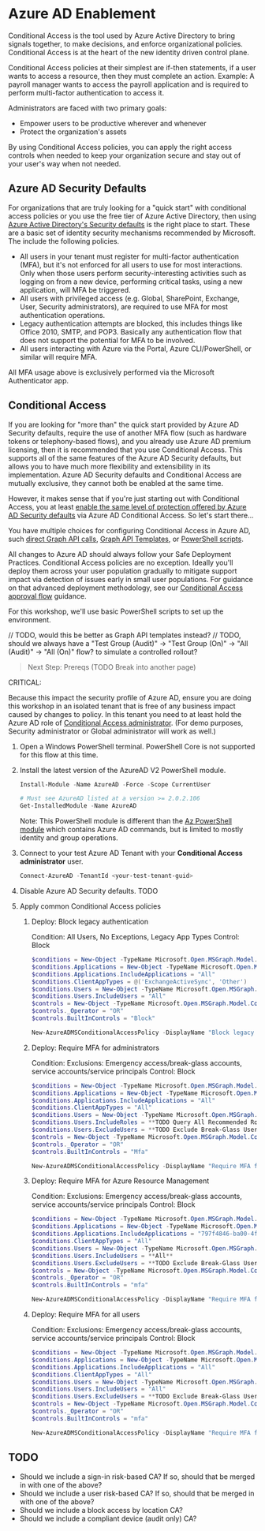 # Azure AD Enablement

Conditional Access is the tool used by Azure Active Directory to bring signals together, to make decisions, and enforce organizational policies. Conditional Access is at the heart of the new identity driven control plane.

Conditional Access policies at their simplest are if-then statements, if a user wants to access a resource, then they must complete an action. Example: A payroll manager wants to access the payroll application and is required to perform multi-factor authentication to access it.

Administrators are faced with two primary goals:

- Empower users to be productive wherever and whenever
- Protect the organization's assets

By using Conditional Access policies, you can apply the right access controls when needed to keep your organization secure and stay out of your user's way when not needed.

## Azure AD Security Defaults

For organizations that are truly looking for a "quick start" with conditional access policies or you use the free tier of Azure Active Directory, then using [Azure Active Directory's Security defaults](https://docs.microsoft.com/azure/active-directory/fundamentals/concept-fundamentals-security-defaults) is the right place to start. These are a basic set of identity security mechanisms recommended by Microsoft. The include the following policies.

- All users in your tenant must register for multi-factor authentication (MFA), but it's not enforced for all users to use for most interactions. Only when those users perform security-interesting activities such as logging on from a new device, performing critical tasks, using a new application, will MFA be triggered.
- All users with privileged access (e.g. Global, SharePoint, Exchange, User, Security administrators), are required to use MFA for most authentication operations.
- Legacy authentication attempts are blocked, this includes things like Office 2010, SMTP, and POP3. Basically any authentication flow that does not support the potential for MFA to be involved.
- All users interacting with Azure via the Portal, Azure CLI/PowerShell, or similar will require MFA.

All MFA usage above is exclusively performed via the Microsoft Authenticator app.

## Conditional Access

If you are looking for "more than" the quick start provided by Azure AD Security defaults, require the use of another MFA flow (such as hardware tokens or telephony-based flows), and you already use Azure AD premium licensing, then it is recommended that you use Conditional Access. This supports all of the same features of the Azure AD Security defaults, but allows you to have much more flexibility and extensibility in its implementation. Azure AD Security defaults and Conditional Access are mutually exclusive, they cannot both be enabled at the same time.

However, it makes sense that if you're just starting out with Conditional Access, you at least [enable the same level of protection offered by Azure AD Security defaults](https://docs.microsoft.com/azure/active-directory/conditional-access/concept-conditional-access-policy-common) via Azure AD Conditional Access.  So let's start there...

You have multiple choices for configuring Conditional Access in Azure AD, such [direct Graph API calls](https://github.com/Azure-Samples/azure-ad-conditional-access-apis/tree/main/01-configure/graphapi), [Graph API Templates](https://github.com/Azure-Samples/azure-ad-conditional-access-apis/tree/main/01-configure/templates), or [PowerShell scripts](https://github.com/Azure-Samples/azure-ad-conditional-access-apis/tree/main/01-configure/powershell).

All changes to Azure AD should always follow your Safe Deployment Practices. Conditional Access policies are no exception. Ideally you'll deploy them across your user population gradually to mitigate support impact via detection of issues early in small user populations. For guidance on that advanced deployment methodology, see our [Conditional Access approval flow](https://github.com/Azure-Samples/azure-ad-conditional-access-apis/tree/main/03-deploy) guidance.

For this workshop, we'll use basic PowerShell scripts to set up the environment.

// TODO, would this be better as Graph API templates instead?
// TODO, should we always have a "Test Group (Audit)" -> "Test Group (On)" -> "All (Audit)" -> "All (On)" flow? to simulate a controlled rollout?

> Next Step: Prereqs  (TODO Break into another page)

CRITICAL:

Because this impact the security profile of Azure AD, ensure you are doing this workshop in an isolated tenant that is free of any business impact caused by changes to policy. In this tenant you need to at least hold the Azure AD role of [Conditional Access administrator](https://docs.microsoft.com/azure/active-directory/roles/permissions-reference#conditional-access-administrator). (For demo purposes, Security administrator or Global administrator will work as well.)

1. Open a Windows PowerShell terminal.  PowerShell Core is not supported for this flow at this time.

1. Install the latest version of the AzureAD V2 PowerShell module.

   ```powershell
   Install-Module -Name AzureAD -Force -Scope CurrentUser

   # Must see AzureAD listed at a version >= 2.0.2.106
   Get-InstalledModule -Name AzureAD
   ```

   Note: This PowerShell module is different than the [Az PowerShell module](https://docs.microsoft.com/powershell/module/az.resources/?view=azps-4.8.0#active-directory) which contains Azure AD commands, but is limited to mostly identity and group operations.

1. Connect to your test Azure AD Tenant with your **Conditional Access administrator** user.

   ```powershell
   Connect-AzureAD -TenantId <your-test-tenant-guid>
   ```

1. Disable Azure AD Security defaults. TODO

1. Apply common Conditional Access policies

   1. Deploy: Block legacy authentication

      Condition: All Users, No Exceptions, Legacy App Types
      Control: Block

      ```powershell
      $conditions = New-Object -TypeName Microsoft.Open.MSGraph.Model.ConditionalAccessConditionSet
      $conditions.Applications = New-Object -TypeName Microsoft.Open.MSGraph.Model.ConditionalAccessApplicationCondition
      $conditions.Applications.IncludeApplications = "All"
      $conditions.ClientAppTypes = @('ExchangeActiveSync', 'Other')
      $conditions.Users = New-Object -TypeName Microsoft.Open.MSGraph.Model.ConditionalAccessUserCondition
      $conditions.Users.IncludeUsers = "All"
      $controls = New-Object -TypeName Microsoft.Open.MSGraph.Model.ConditionalAccessGrantControls
      $controls._Operator = "OR"
      $controls.BuiltInControls = "Block"

      New-AzureADMSConditionalAccessPolicy -DisplayName "Block legacy authentication" -State "enabledForReportingButNotEnforced" -Conditions $conditions -GrantControls $controls
      ```

   1. Deploy: Require MFA for administrators

      Condition:
      Exclusions: Emergency access/break-glass accounts, service accounts/service principals
      Control: Block

      ```powershell
      $conditions = New-Object -TypeName Microsoft.Open.MSGraph.Model.ConditionalAccessConditionSet
      $conditions.Applications = New-Object -TypeName Microsoft.Open.MSGraph.Model.ConditionalAccessApplicationCondition
      $conditions.Applications.IncludeApplications = "All"
      $conditions.ClientAppTypes = "All"
      $conditions.Users = New-Object -TypeName Microsoft.Open.MSGraph.Model.ConditionalAccessUserCondition
      $conditions.Users.IncludeRoles = **TODO Query All Recommended Roles**
      $conditions.Users.ExcludeUsers = **TODO Exclude Break-Glass User once we create it, query for -- should be group based instead**
      $controls = New-Object -TypeName Microsoft.Open.MSGraph.Model.ConditionalAccessGrantControls
      $controls._Operator = "OR"
      $controls.BuiltInControls = "Mfa"

      New-AzureADMSConditionalAccessPolicy -DisplayName "Require MFA for administrators" -State "enabledForReportingButNotEnforced" -Conditions $conditions -GrantControls $controls
      ```

   1. Deploy: Require MFA for Azure Resource Management

      Condition:
      Exclusions: Emergency access/break-glass accounts, service accounts/service principals
      Control: Block

      ```powershell
      $conditions = New-Object -TypeName Microsoft.Open.MSGraph.Model.ConditionalAccessConditionSet
      $conditions.Applications = New-Object -TypeName Microsoft.Open.MSGraph.Model.ConditionalAccessApplicationCondition
      $conditions.Applications.IncludeApplications = "797f4846-ba00-4fd7-ba43-dac1f8f63013" // TODO validate if this is static or needs to be queried -- This is Azure Management
      $conditions.ClientAppTypes = "All"
      $conditions.Users = New-Object -TypeName Microsoft.Open.MSGraph.Model.ConditionalAccessUserCondition
      $conditions.Users.IncludeUsers = **All**
      $conditions.Users.ExcludeUsers = **TODO Exclude Break-Glass User once we create it, query for -- should be group based instead**
      $controls = New-Object -TypeName Microsoft.Open.MSGraph.Model.ConditionalAccessGrantControls
      $controls._Operator = "OR"
      $controls.BuiltInControls = "mfa"

      New-AzureADMSConditionalAccessPolicy -DisplayName "Require MFA for Azure Resource Management" -State "enabledForReportingButNotEnforced" -Conditions $conditions -GrantControls $controls
      ```

   1. Deploy: Require MFA for all users

      Condition:
      Exclusions: Emergency access/break-glass accounts, service accounts/service principals
      Control: Block

      ```powershell
      $conditions = New-Object -TypeName Microsoft.Open.MSGraph.Model.ConditionalAccessConditionSet
      $conditions.Applications = New-Object -TypeName Microsoft.Open.MSGraph.Model.ConditionalAccessApplicationCondition
      $conditions.Applications.IncludeApplications = "All"
      $conditions.ClientAppTypes = "All"
      $conditions.Users = New-Object -TypeName Microsoft.Open.MSGraph.Model.ConditionalAccessUserCondition
      $conditions.Users.IncludeUsers = "All"
      $conditions.Users.ExcludeUsers = **TODO Exclude Break-Glass User once we create it, query for - should be group based instead**
      $controls = New-Object -TypeName Microsoft.Open.MSGraph.Model.ConditionalAccessGrantControls
      $controls._Operator = "OR"
      $controls.BuiltInControls = "mfa"

      New-AzureADMSConditionalAccessPolicy -DisplayName "Require MFA for all users" -State "enabledForReportingButNotEnforced" -Conditions $conditions -GrantControls $controls
      ```

## TODO

- Should we include a sign-in risk-based CA?  If so, should that be merged in with one of the above?
- Should we include a user risk-based CA?  If so, should that be merged in with one of the above?
- Should we include a block access by location CA?
- Should we include a compliant device (audit only) CA?

